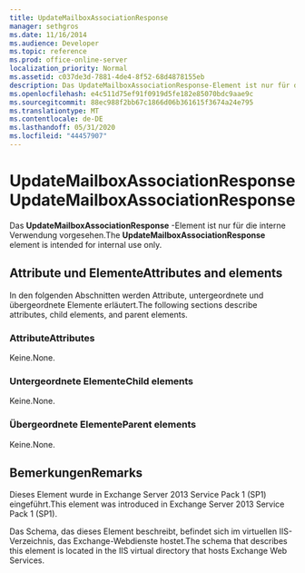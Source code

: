 ```yaml
---
title: UpdateMailboxAssociationResponse
manager: sethgros
ms.date: 11/16/2014
ms.audience: Developer
ms.topic: reference
ms.prod: office-online-server
localization_priority: Normal
ms.assetid: c037de3d-7881-4de4-8f52-68d4878155eb
description: Das UpdateMailboxAssociationResponse-Element ist nur für die interne Verwendung vorgesehen.
ms.openlocfilehash: e4c511d75ef91f0919d5fe182e85070bdc9aae9c
ms.sourcegitcommit: 88ec988f2bb67c1866d06b361615f3674a24e795
ms.translationtype: MT
ms.contentlocale: de-DE
ms.lasthandoff: 05/31/2020
ms.locfileid: "44457907"
---
```

# <a name="updatemailboxassociationresponse"></a><span data-ttu-id="2adab-103">UpdateMailboxAssociationResponse</span><span class="sxs-lookup"><span data-stu-id="2adab-103">UpdateMailboxAssociationResponse</span></span>

<span data-ttu-id="2adab-104">Das **UpdateMailboxAssociationResponse** -Element ist nur für die interne Verwendung vorgesehen.</span><span class="sxs-lookup"><span data-stu-id="2adab-104">The **UpdateMailboxAssociationResponse** element is intended for internal use only.</span></span> 

## <a name="attributes-and-elements"></a><span data-ttu-id="2adab-105">Attribute und Elemente</span><span class="sxs-lookup"><span data-stu-id="2adab-105">Attributes and elements</span></span>

<span data-ttu-id="2adab-106">In den folgenden Abschnitten werden Attribute, untergeordnete und übergeordnete Elemente erläutert.</span><span class="sxs-lookup"><span data-stu-id="2adab-106">The following sections describe attributes, child elements, and parent elements.</span></span>
  
### <a name="attributes"></a><span data-ttu-id="2adab-107">Attribute</span><span class="sxs-lookup"><span data-stu-id="2adab-107">Attributes</span></span>

<span data-ttu-id="2adab-108">Keine.</span><span class="sxs-lookup"><span data-stu-id="2adab-108">None.</span></span>
  
### <a name="child-elements"></a><span data-ttu-id="2adab-109">Untergeordnete Elemente</span><span class="sxs-lookup"><span data-stu-id="2adab-109">Child elements</span></span>

<span data-ttu-id="2adab-110">Keine.</span><span class="sxs-lookup"><span data-stu-id="2adab-110">None.</span></span>
  
### <a name="parent-elements"></a><span data-ttu-id="2adab-111">Übergeordnete Elemente</span><span class="sxs-lookup"><span data-stu-id="2adab-111">Parent elements</span></span>

<span data-ttu-id="2adab-112">Keine.</span><span class="sxs-lookup"><span data-stu-id="2adab-112">None.</span></span>
  
## <a name="remarks"></a><span data-ttu-id="2adab-113">Bemerkungen</span><span class="sxs-lookup"><span data-stu-id="2adab-113">Remarks</span></span>

<span data-ttu-id="2adab-114">Dieses Element wurde in Exchange Server 2013 Service Pack 1 (SP1) eingeführt.</span><span class="sxs-lookup"><span data-stu-id="2adab-114">This element was introduced in Exchange Server 2013 Service Pack 1 (SP1).</span></span>
  
<span data-ttu-id="2adab-115">Das Schema, das dieses Element beschreibt, befindet sich im virtuellen IIS-Verzeichnis, das Exchange-Webdienste hostet.</span><span class="sxs-lookup"><span data-stu-id="2adab-115">The schema that describes this element is located in the IIS virtual directory that hosts Exchange Web Services.</span></span>
  

